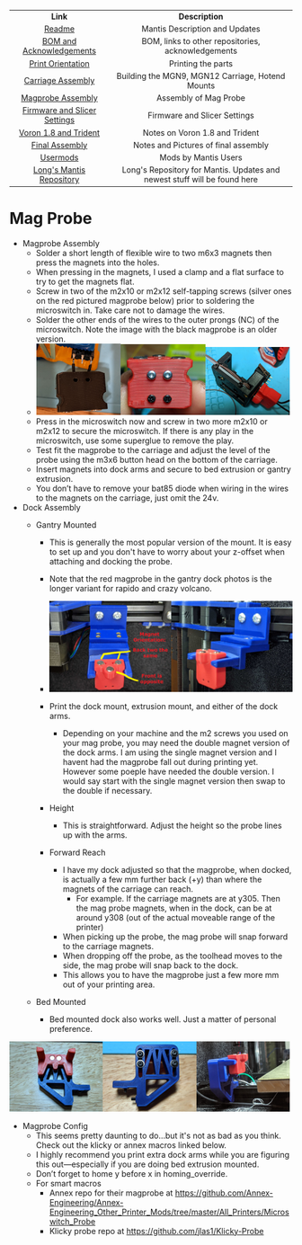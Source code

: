 <table width=100%>
<TR>
<TD align="center"><B>Link</TD><TD align="center"><B>Description</TD></TR>
<TR><TD align="center"><a href="readme.md">Readme</A></TD><TD align="center">Mantis Description and Updates</TD></TR>
<TR><TD align="center"><a href="bom_acknowledgements.md">BOM and Acknowledgements</A></TD><TD align="center">BOM, links to other repositories, acknowledgements</TD></TR>
<TR><TD align="center"><a href="print_orientation.md">Print Orientation</A></TD><TD align="center">Printing the parts</TD></TR>
<TR><TD align="center"><a href="carriage_assembly.md">Carriage Assembly</A></TD><TD align="center">Building the MGN9, MGN12 Carriage, Hotend Mounts</TD></TR>
<TR><TD align="center"><a href="magprobe.md">Magprobe Assembly</A></TD><TD align="center">Assembly of Mag Probe</TD></TR>
<TR><TD align="center"><a href="firmware_slicer_settings.md">Firmware and Slicer Settings</A></TD><TD align="center">Firmware and Slicer Settings</TD></TR>
<TR><TD align="center"><a href="1.8_trident.md">Voron 1.8 and Trident</A></TD><TD align="center">Notes on Voron 1.8 and Trident</TD></TR>
<TR><TD align="center"><a href="final_assembly.md">Final Assembly</A></TD><TD align="center">Notes and Pictures of final assembly</TD></TR>
<TR><TD align="center"><a href="Usermods/">Usermods</A></TD><TD align="center">Mods by Mantis Users</TD></TR>
<TR><TD align="center"><a href="final_assembly.md">Long's Mantis Repository</A></TD><TD align="center">Long's Repository for Mantis.  Updates and newest stuff will be found here</TD></TR>
</table>

Mag Probe 
============
- Magprobe Assembly
  - Solder a short length of flexible wire to two m6x3 magnets then press the magnets into the holes.
  - When pressing in the magnets, I used a clamp and a flat surface to try to get the magnets flat.
  - Screw in two of the m2x10 or m2x12 self-tapping screws (silver ones on the red pictured magprobe below) prior to soldering the microswitch in. Take care not to damage the wires.
  - Solder the other ends of the wires to the outer prongs (NC) of the microswitch. Note the image with the black magprobe is an older version.
  - <img src="images/magprobe_solder_switch.jpg" height=33% width=33%><img src="images/magprobe_assembled.jpg" height=33% width=33%><img src="images/magprobe_attached_to_carriage.jpg" height=33% width=33%>
  - Press in the microswitch now and screw in two more m2x10 or m2x12 to secure the microswitch. If there is any play in the microswitch, use some superglue to remove the play.
  - Test fit the magprobe to the carriage and adjust the level of the probe using the m3x6 button head on the bottom of the carriage.
  - Insert magnets into dock arms and secure to bed extrusion or gantry extrusion.
  - You don’t have to remove your bat85 diode when wiring in the wires to the magnets on the carriage, just omit the 24v.
- Dock Assembly
  - Gantry Mounted
    - This is generally the most popular version of the mount.  It is easy to set up and you don't have to worry about your z-offset when attaching and docking the probe.  
    - Note that the red magprobe in the gantry dock photos is the longer variant for rapido and crazy volcano.

    - <img src="images/magprobe_gantry_mount_front.jpg" height=50% width=50%><img src="images/magprobe_gantry_mount_side.jpg" height=50% width=50%>

    - Print the dock mount, extrusion mount, and either of the dock arms. 
      - Depending on your machine and the m2 screws you used on your mag probe, you may need the double magnet version of the dock arms.  I am using the single magnet version and I havent had the magprobe fall out during printing yet.  However some poeple have needed the double version.  I would say start with the single magnet version then swap to the double if necessary.
    - Height
      - This is straightforward. Adjust the height so the probe lines up with the arms.
    - Forward Reach 
      - I have my dock adjusted so that the magprobe, when docked, is actually a few mm further back (+y) than where the magnets of the carriage can reach.  
        - For example.  If the carriage magnets are at y305.  Then the mag probe magnets, when in the dock, can be at around y308 (out of the actual moveable range of the printer)
      - When picking up the probe, the mag probe will snap forward to the carriage magnets.  
      - When dropping off the probe, as the toolhead moves to the side, the mag probe will snap back to the dock.  
      - This allows you to have the magprobe just a few more mm out of your printing area.  

  - Bed Mounted
    - Bed mounted dock also works well.  Just a matter of personal preference.

<img src="images/magprobe_bed_mount_front.jpg" height=33% width=33%><img src="images/magprobe_bed_mount_rear.jpg" height=33% width=33%><img src="images/magprobe_bed_mount.jpg" height=33% width=33%>


- Magprobe Config
  - This seems pretty daunting to do…but it's not as bad as you think.  Check out the klicky or annex macros linked below.  
  - I highly recommend you print extra dock arms while you are figuring this out—especially if you are doing bed extrusion mounted.
  - Don’t forget to home y before x in homing_override.
  - For smart macros
    - Annex repo for their magprobe at  https://github.com/Annex-Engineering/Annex-Engineering_Other_Printer_Mods/tree/master/All_Printers/Microswitch_Probe
    - Klicky probe repo at https://github.com/jlas1/Klicky-Probe


